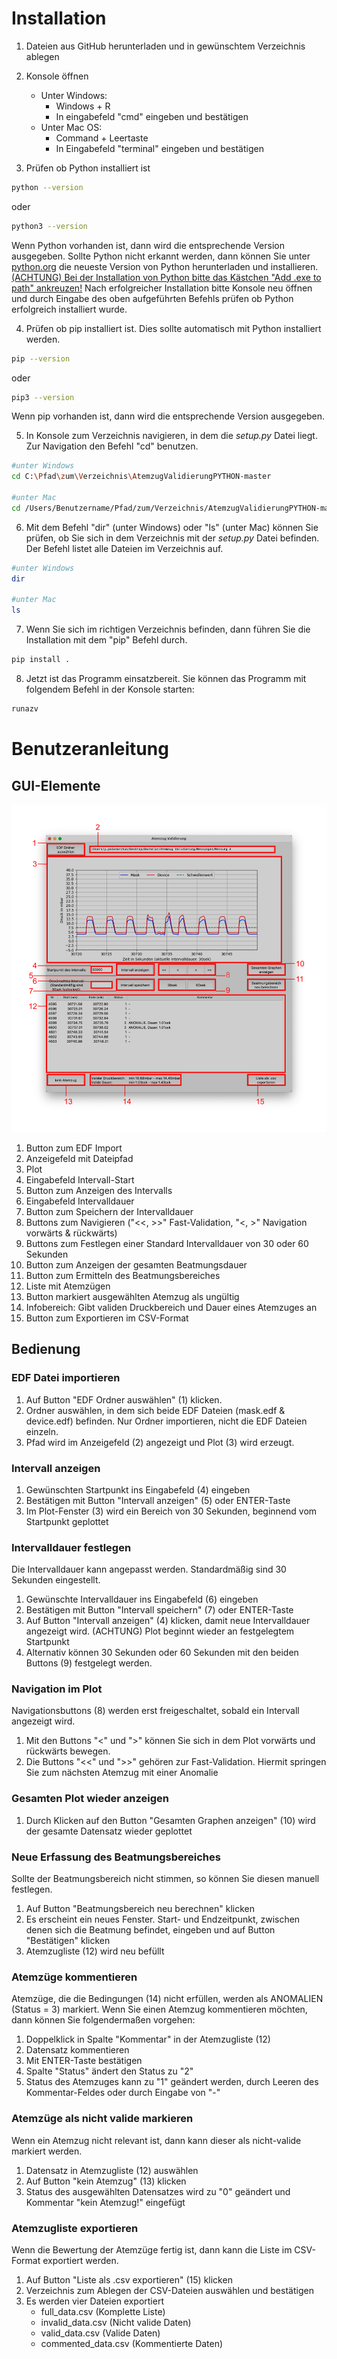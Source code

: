# Installation
1. Dateien aus GitHub herunterladen und in gewünschtem Verzeichnis ablegen

2. Konsole öffnen
   - Unter Windows: 
     - Windows + R
     - In eingabefeld "cmd" eingeben und bestätigen
   - Unter Mac OS:
     - Command + Leertaste
     - In Eingabefeld "terminal" eingeben und bestätigen

3. Prüfen ob Python installiert ist
```bash
python --version
```
oder 
```bash
python3 --version
```
Wenn Python vorhanden ist, dann wird die entsprechende Version ausgegeben. 
Sollte Python nicht erkannt werden, dann können Sie unter [python.org](https://www.python.org)
die neueste Version von Python herunterladen und installieren.
<u>(ACHTUNG) Bei der Installation von Python bitte das Kästchen "Add .exe to path" ankreuzen!</u>
Nach erfolgreicher Installation bitte Konsole neu öffnen und durch Eingabe des oben aufgeführten
Befehls prüfen ob Python erfolgreich installiert wurde.

4. Prüfen ob pip installiert ist. Dies sollte automatisch mit Python installiert werden.
```bash
pip --version
```
oder
```bash
pip3 --version
```
Wenn pip vorhanden ist, dann wird die entsprechende Version ausgegeben.

5. In Konsole zum Verzeichnis navigieren, in dem die *setup.py* Datei liegt.
Zur Navigation den Befehl "cd" benutzen.
```bash
#unter Windows
cd C:\Pfad\zum\Verzeichnis\AtemzugValidierungPYTHON-master

#unter Mac
cd /Users/Benutzername/Pfad/zum/Verzeichnis/AtemzugValidierungPYTHON-master
```

6. Mit dem Befehl "dir" (unter Windows) oder "ls" (unter Mac) können Sie prüfen, ob Sie sich in dem Verzeichnis mit der
*setup.py* Datei befinden. Der Befehl listet alle Dateien im Verzeichnis auf.
```bash
#unter Windows
dir

#unter Mac
ls
```

7. Wenn Sie sich im richtigen Verzeichnis befinden,
dann führen Sie die Installation mit dem "pip" Befehl durch. 
```bash
pip install .
```

8. Jetzt ist das Programm einsatzbereit. 
Sie können das Programm mit folgendem Befehl in der Konsole starten:
```bash
runazv
```

# Benutzeranleitung
## GUI-Elemente 
![GUI-Elemente](images/gui_elements.png)
1. Button zum EDF Import
2. Anzeigefeld mit Dateipfad
3. Plot
4. Eingabefeld Intervall-Start
5. Button zum Anzeigen des Intervalls
6. Eingabefeld Intervalldauer
7. Button zum Speichern der Intervalldauer
8. Buttons zum Navigieren ("<<, >>" Fast-Validation, "<, >" Navigation vorwärts & rückwärts)
9. Buttons zum Festlegen einer Standard Intervalldauer von 30 oder 60 Sekunden
10. Button zum Anzeigen der gesamten Beatmungsdauer
11. Button zum Ermitteln des Beatmungsbereiches
12. Liste mit Atemzügen
13. Button markiert ausgewählten Atemzug als ungültig
14. Infobereich: Gibt validen Druckbereich und Dauer eines Atemzuges an
15. Button zum Exportieren im CSV-Format

## Bedienung
### EDF Datei importieren
1. Auf Button "EDF Ordner auswählen" (1) klicken.
2. Ordner auswählen, in dem sich beide EDF Dateien (mask.edf & device.edf) befinden.
Nur Ordner importieren, nicht die EDF Dateien einzeln.
3. Pfad wird im Anzeigefeld (2) angezeigt und Plot (3) wird erzeugt.

### Intervall anzeigen
1. Gewünschten Startpunkt ins Eingabefeld (4) eingeben
2. Bestätigen mit Button "Intervall anzeigen" (5) oder ENTER-Taste
3. Im Plot-Fenster (3) wird ein Bereich von 30 Sekunden, beginnend vom Startpunkt geplottet

### Intervalldauer festlegen 
Die Intervalldauer kann angepasst werden. Standardmäßig sind 30 Sekunden eingestellt.
1. Gewünschte Intervalldauer ins Eingabefeld (6) eingeben
2. Bestätigen mit Button "Intervall speichern" (7) oder ENTER-Taste
3. Auf Button "Intervall anzeigen" (4) klicken, damit neue Intervalldauer angezeigt wird. 
(ACHTUNG) Plot beginnt wieder an festgelegtem Startpunkt
4. Alternativ können 30 Sekunden oder 60 Sekunden mit den beiden Buttons (9) festgelegt werden.

### Navigation im Plot
Navigationsbuttons (8) werden erst freigeschaltet, sobald ein Intervall angezeigt wird.
1. Mit den Buttons "<" und ">" können Sie sich in dem Plot vorwärts und rückwärts bewegen.
2. Die Buttons "<<" und ">>" gehören zur Fast-Validation.
Hiermit springen Sie zum nächsten Atemzug mit einer Anomalie

### Gesamten Plot wieder anzeigen
1. Durch Klicken auf den Button "Gesamten Graphen anzeigen" (10) 
wird der gesamte Datensatz wieder geplottet

### Neue Erfassung des Beatmungsbereiches
Sollte der Beatmungsbereich nicht stimmen, so können Sie diesen manuell festlegen.
1. Auf Button "Beatmungsbereich neu berechnen" klicken
2. Es erscheint ein neues Fenster. Start- und Endzeitpunkt,
zwischen denen sich die Beatmung befindet, eingeben und auf Button "Bestätigen" klicken
3. Atemzugliste (12) wird neu befüllt

### Atemzüge kommentieren
Atemzüge, die die Bedingungen (14) nicht erfüllen, werden als ANOMALIEN (Status = 3) markiert. 
Wenn Sie einen Atemzug kommentieren möchten, dann können Sie folgendermaßen vorgehen:
1. Doppelklick in Spalte "Kommentar" in der Atemzugliste (12) 
2. Datensatz kommentieren
3. Mit ENTER-Taste bestätigen
4. Spalte "Status" ändert den Status zu "2"
5. Status des Atemzuges kann zu "1" geändert werden, 
durch Leeren des Kommentar-Feldes oder durch Eingabe von "-"

### Atemzüge als nicht valide markieren
Wenn ein Atemzug nicht relevant ist, dann kann dieser als nicht-valide markiert werden.
1. Datensatz in Atemzugliste (12) auswählen
2. Auf Button "kein Atemzug" (13) klicken
3. Status des ausgewählten Datensatzes wird zu "0" geändert
und Kommentar "kein Atemzug!" eingefügt

### Atemzugliste exportieren
Wenn die Bewertung der Atemzüge fertig ist, 
dann kann die Liste im CSV-Format exportiert werden.
1. Auf Button "Liste als .csv exportieren" (15) klicken
2. Verzeichnis zum Ablegen der CSV-Dateien auswählen und bestätigen
3. Es werden vier Dateien exportiert
   - full_data.csv (Komplette Liste)
   - invalid_data.csv (Nicht valide Daten)
   - valid_data.csv (Valide Daten)
   - commented_data.csv (Kommentierte Daten)